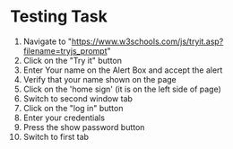 # Testing Task
1) Navigate to "https://www.w3schools.com/js/tryit.asp?filename=tryjs_prompt"
2) Click on the "Try it" button
3) Enter Your name on the Alert Box and accept the alert
4) Verify that your name shown on the page
5) Click on the 'home sign' (it is on the left side of page)
6) Switch to second window tab
7) Click on the "log in" button
8) Enter your credentials
9) Press the show password button
10) Switch to first tab
